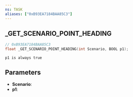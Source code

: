 ```yaml
---
ns: TASK
aliases: ["0xB93EA7184BAA85C3"]
---
```

## _GET_SCENARIO_POINT_HEADING

```c
// 0xB93EA7184BAA85C3
float _GET_SCENARIO_POINT_HEADING(int Scenario, BOOL p1);
```

```
p1 is always true
```

## Parameters
* **Scenario**:
* **p1**:
